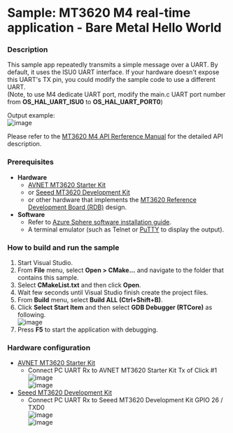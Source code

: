 # Sample: MT3620 M4 real-time application - Bare Metal Hello World

### Description

This sample app repeatedly transmits a simple message over a UART. By default, it uses the ISU0 UART interface. If your hardware doesn't expose this UART's TX pin, you could modify the sample code to use a different UART.  
(Note, to use M4 dedicate UART port, modify the main.c UART port number from **OS_HAL_UART_ISU0** to **OS_HAL_UART_PORT0**)  

Output example:  
![image](https://github.com/LawranceLiu/Azure-Sphere-MT3620-M4-Samples/blob/master/MT3620_M4_Sample_Code/BareMetal/MT3620_RTApp_BareMetal_HelloWorld/pic/hello_world.jpg)

Please refer to the [MT3620 M4 API Rerference Manual](https://support.mediatek.com/AzureSphere/mt3620/M4_API_Reference_Manual) for the detailed API description.
    
### Prerequisites
* **Hardware**
    * [AVNET MT3620 Starter Kit](https://www.avnet.com/shop/us/products/avnet-engineering-services/aes-ms-mt3620-sk-g-3074457345636825680/)
    * or [Seeed MT3620 Development Kit](https://aka.ms/azurespheredevkits)
    * or other hardware that implements the [MT3620 Reference Development Board (RDB)](https://docs.microsoft.com/azure-sphere/hardware/mt3620-reference-board-design) design.
* **Software**
    * Refer to [Azure Sphere software installation guide](https://docs.microsoft.com/en-ca/azure-sphere/install/overview).
    * A terminal emulator (such as Telnet or [PuTTY](https://www.chiark.greenend.org.uk/~sgtatham/putty/) to display the output).

### How to build and run the sample
1. Start Visual Studio.  
2. From **File** menu, select **Open > CMake...** and navigate to the folder that contains this sample.  
3. Select **CMakeList.txt** and then click **Open**.  
4. Wait few seconds until Visual Studio finish create the project files.
5. From **Build** menu, select **Build ALL (Ctrl+Shift+B)**.  
6. Click **Select Start Item** and then select **GDB Debugger (RTCore)** as following.  
    ![image](https://github.com/LawranceLiu/Azure-Sphere-MT3620-M4-Samples/blob/master/MT3620_M4_Sample_Code/BareMetal/MT3620_RTApp_BareMetal_HelloWorld/pic/select_start_item.jpg)  
7. Press **F5** to start the application with debugging.  

### Hardware configuration
* [AVNET MT3620 Starter Kit](https://www.avnet.com/shop/us/products/avnet-engineering-services/aes-ms-mt3620-sk-g-3074457345636825680/)
    * Connect PC UART Rx to AVNET MT3620 Starter Kit Tx of Click #1  
        ![image](https://github.com/LawranceLiu/Azure-Sphere-MT3620-M4-Samples/blob/master/MT3620_M4_Sample_Code/BareMetal/MT3620_RTApp_BareMetal_HelloWorld/pic/avnet.jpg)  
        ![image](https://github.com/LawranceLiu/Azure-Sphere-MT3620-M4-Samples/blob/master/MT3620_M4_Sample_Code/BareMetal/MT3620_RTApp_BareMetal_HelloWorld/pic/avnet_connect.jpg)  
* [Seeed MT3620 Development Kit](https://aka.ms/azurespheredevkits)
    * Connect PC UART Rx to Seeed MT3620 Development Kit GPIO 26 / TXD0  
        ![image](https://github.com/LawranceLiu/Azure-Sphere-MT3620-M4-Samples/blob/master/MT3620_M4_Sample_Code/BareMetal/MT3620_RTApp_BareMetal_HelloWorld/pic/seeed.jpg)  
        ![image](https://github.com/LawranceLiu/Azure-Sphere-MT3620-M4-Samples/blob/master/MT3620_M4_Sample_Code/BareMetal/MT3620_RTApp_BareMetal_HelloWorld/pic/seeed_connect.jpg)  
